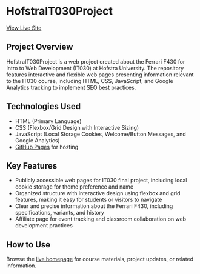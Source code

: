 # HofstraIT030Project

[View Live Site](https://imranqureshi25.github.io/HofstraIT030Project/)

## Project Overview
HofstraIT030Project is a web project created about the Ferrari F430 for Intro to Web Development (IT030) at Hofstra University. The repository features interactive and flexible web pages presenting information relevant to the IT030 course, including HTML, CSS, JavaScript, and Google Analytics tracking to implement SEO best practices. 

## Technologies Used
- HTML (Primary Language)
- CSS (Flexbox/Grid Design with Interactive Sizing)
- JavaScript (Local Storage Cookies, Welcome/Button Messages, and Google Analytics)
- [GitHub Pages](https://imranqureshi25.github.io/HofstraIT030Project/) for hosting

## Key Features
- Publicly accessible web pages for IT030 final project, including local cookie storage for theme preference and name
- Organized structure with interactive design using flexbox and grid features, making it easy for students or visitors to navigate
- Clear and precise information about the Ferrari F430, including specifications, variants, and history
- Affiliate page for event tracking and classroom collaboration on web development practices

## How to Use
Browse the [live homepage](https://imranqureshi25.github.io/HofstraIT030Project/) for course materials, project updates, or related information.
